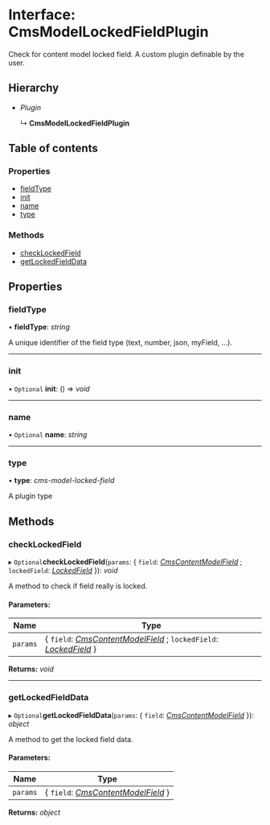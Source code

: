 # Interface: CmsModelLockedFieldPlugin

Check for content model locked field.
A custom plugin definable by the user.

## Hierarchy

* *Plugin*

  ↳ **CmsModelLockedFieldPlugin**

## Table of contents

### Properties

- [fieldType](cmsmodellockedfieldplugin.md#fieldtype)
- [init](cmsmodellockedfieldplugin.md#init)
- [name](cmsmodellockedfieldplugin.md#name)
- [type](cmsmodellockedfieldplugin.md#type)

### Methods

- [checkLockedField](cmsmodellockedfieldplugin.md#checklockedfield)
- [getLockedFieldData](cmsmodellockedfieldplugin.md#getlockedfielddata)

## Properties

### fieldType

• **fieldType**: *string*

A unique identifier of the field type (text, number, json, myField, ...).

___

### init

• `Optional` **init**: () => *void*

___

### name

• `Optional` **name**: *string*

___

### type

• **type**: *cms-model-locked-field*

A plugin type

## Methods

### checkLockedField

▸ `Optional`**checkLockedField**(`params`: { `field`: [*CmsContentModelField*](cmscontentmodelfield.md) ; `lockedField`: [*LockedField*](lockedfield.md)  }): *void*

A method to check if field really is locked.

#### Parameters:

Name | Type |
------ | ------ |
`params` | { `field`: [*CmsContentModelField*](cmscontentmodelfield.md) ; `lockedField`: [*LockedField*](lockedfield.md)  } |

**Returns:** *void*

___

### getLockedFieldData

▸ `Optional`**getLockedFieldData**(`params`: { `field`: [*CmsContentModelField*](cmscontentmodelfield.md)  }): *object*

A method to get the locked field data.

#### Parameters:

Name | Type |
------ | ------ |
`params` | { `field`: [*CmsContentModelField*](cmscontentmodelfield.md)  } |

**Returns:** *object*

